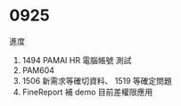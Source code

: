 # 0925

進度

1. 1494 PAMAI HR 電腦帳號 測試
2. PAM604
3. 1506 新需求等確切資料、 1519 等確定問題
4. FineReport 補 demo 目前差權限應用
